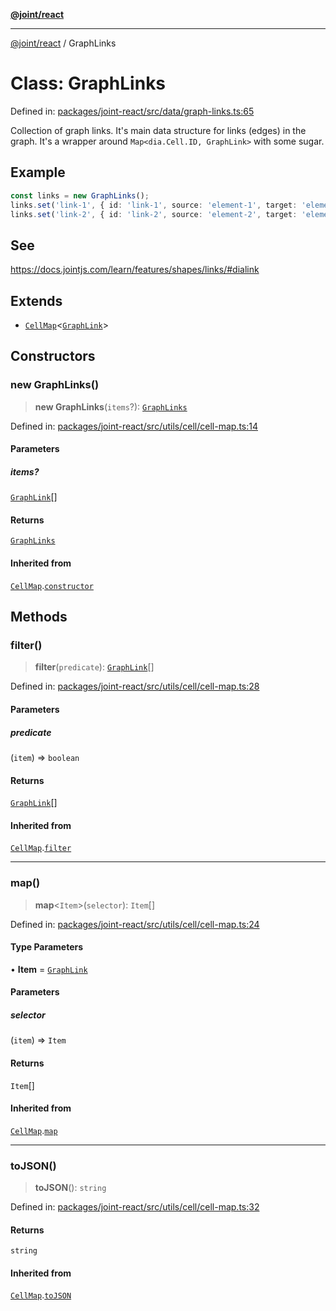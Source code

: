 [**@joint/react**](../README.md)

***

[@joint/react](../README.md) / GraphLinks

# Class: GraphLinks

Defined in: [packages/joint-react/src/data/graph-links.ts:65](https://github.com/samuelgja/joint/blob/main/packages/joint-react/src/data/graph-links.ts#L65)

Collection of graph links.
It's main data structure for links (edges) in the graph.
It's a wrapper around `Map<dia.Cell.ID, GraphLink>` with some sugar.

## Example

```ts
const links = new GraphLinks();
links.set('link-1', { id: 'link-1', source: 'element-1', target: 'element-2' });
links.set('link-2', { id: 'link-2', source: 'element-2', target: 'element-3' });
```

## See

https://docs.jointjs.com/learn/features/shapes/links/#dialink

## Extends

- [`CellMap`](CellMap.md)\<[`GraphLink`](../interfaces/GraphLink.md)\>

## Constructors

### new GraphLinks()

> **new GraphLinks**(`items`?): [`GraphLinks`](GraphLinks.md)

Defined in: [packages/joint-react/src/utils/cell/cell-map.ts:14](https://github.com/samuelgja/joint/blob/main/packages/joint-react/src/utils/cell/cell-map.ts#L14)

#### Parameters

##### items?

[`GraphLink`](../interfaces/GraphLink.md)[]

#### Returns

[`GraphLinks`](GraphLinks.md)

#### Inherited from

[`CellMap`](CellMap.md).[`constructor`](CellMap.md#constructors)

## Methods

### filter()

> **filter**(`predicate`): [`GraphLink`](../interfaces/GraphLink.md)[]

Defined in: [packages/joint-react/src/utils/cell/cell-map.ts:28](https://github.com/samuelgja/joint/blob/main/packages/joint-react/src/utils/cell/cell-map.ts#L28)

#### Parameters

##### predicate

(`item`) => `boolean`

#### Returns

[`GraphLink`](../interfaces/GraphLink.md)[]

#### Inherited from

[`CellMap`](CellMap.md).[`filter`](CellMap.md#filter)

***

### map()

> **map**\<`Item`\>(`selector`): `Item`[]

Defined in: [packages/joint-react/src/utils/cell/cell-map.ts:24](https://github.com/samuelgja/joint/blob/main/packages/joint-react/src/utils/cell/cell-map.ts#L24)

#### Type Parameters

• **Item** = [`GraphLink`](../interfaces/GraphLink.md)

#### Parameters

##### selector

(`item`) => `Item`

#### Returns

`Item`[]

#### Inherited from

[`CellMap`](CellMap.md).[`map`](CellMap.md#map)

***

### toJSON()

> **toJSON**(): `string`

Defined in: [packages/joint-react/src/utils/cell/cell-map.ts:32](https://github.com/samuelgja/joint/blob/main/packages/joint-react/src/utils/cell/cell-map.ts#L32)

#### Returns

`string`

#### Inherited from

[`CellMap`](CellMap.md).[`toJSON`](CellMap.md#tojson)
